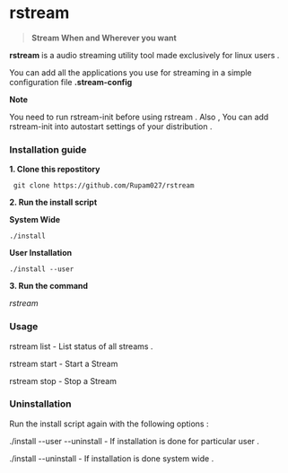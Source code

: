 # rstream

> **Stream When and Wherever you want**


**rstream** is a audio streaming utility tool made exclusively for linux users . 

You can add all the applications you use for streaming in a simple configuration file **.stream-config**


**Note**

You need to run rstream-init before using rstream . Also , You can add rstream-init into autostart settings of your distribution . 


### Installation guide 

**1. Clone this repostitory** 

``` 
 git clone https://github.com/Rupam027/rstream
```

**2. Run the install script** 

**System Wide**
```
./install
```

**User Installation**

```
./install --user   
```

**3. Run the command**

*rstream <options>*
 
 
 ### Usage
 
 rstream list        - List  status of all streams . 
 
 rstream start <stream-source-id> <stream-destination-id> - Start a Stream
 
 rstream stop <stream-source-id> <stream-destination-id> -  Stop a Stream
 
 ### Uninstallation 
 
 Run the install script again with the following options :
 
 ./install --user --uninstall - If installation is done for particular user . 
 
 ./install  --uninstall -   If installation is done system wide . 
 
 
 
 
